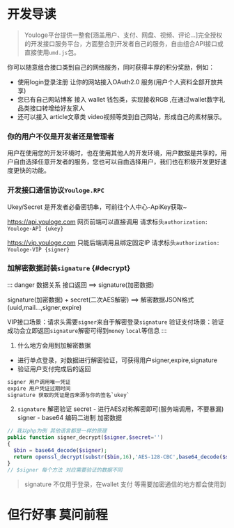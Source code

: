 # 开发导读


> Youloge平台提供一整套[涵盖用户、支付、网盘、视频、评论...]完全授权的开发接口服务平台，方面整合到开发者自己的服务，自由组合API接口或直接使用`umd.js`包。

你可以随意组合接口类到自己的网络服务，同时获得丰厚的积分奖励，例如：

- 使用login登录注册 让你的网站接入OAuth2.0 服务(用户个人资料全部开放共享)
- 您已有自己网站博客 接入 wallet 钱包类，实现接收RGB ,在通过wallet数字礼品类接口转增给好友家人
- 还可以接入 article文章类 video视频等类到自己网站，形成自己的素材展示。

### 你的用户不仅是开发者还是管理者

用户在使用您的开发环境时，也在使用其他人的开发环境，用户数据是共享的，用户自由选择任意开发者的服务，您也可以自由选择用户，我们也在积极开发更好速度更快的功能。

### 开发接口通信协议`Youloge.RPC`

Ukey/Secret 是开发者必备密钥串，可前往个人中心-ApiKey获取~

https://api.youloge.com 网页前端可以直接调用 请求标头`authorization:
Youloge-API {ukey}`

https://vip.youloge.com 只能后端调用且绑定固定IP 请求标头`authorization:
Youloge-VIP {signer}`

### 加解密数据封装`signature` {#decrypt}
::: danger 数据关系
接口返回 ==> signature(加密数据)

signature(加密数据) + secret(二次AES解密) ==> 解密数据JSON格式(uuid,mail...,signer,expire)

VIP接口场景：请求头需要`signer`来自于解密登录`signature`
验证支付场景：验证成功会立即返回`signature`解密可得到`money` `local`等信息
:::
1. 什么地方会用到加解密数据
- 进行单点登录，对数据进行解密验证，可获得用户signer,expire,signature
- 验证用户支付完成后的返回
``` txt
signer 用户调用唯一凭证
expire 用户凭证过期时间
signature 获取的凭证是否来源与你的签名`ukey`
```
2. `signature` 解密验证
secret - 进行AES对称解密即可(服务端调用，不要暴漏)
signer - base64 编码二进制 加密数据
``` php
// 我以php为例 其他语言都是一样的原理
public function signer_decrypt($signer,$secret='')
{
  $bin = base64_decode($signer);
  return openssl_decrypt(substr($bin,16),'AES-128-CBC',base64_decode($secret),1,substr($bin,0,16));
}
// $signer 每个方法 对应需要验证的数据不同
```

> signature 不仅用于登录，在wallet 支付 等需要加密通信的地方都会使用到

# 但行好事 莫问前程